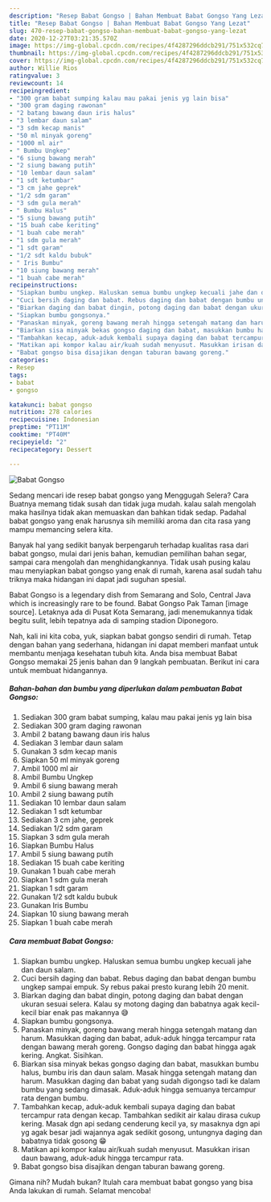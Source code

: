 ```yaml
---
description: "Resep Babat Gongso | Bahan Membuat Babat Gongso Yang Lezat"
title: "Resep Babat Gongso | Bahan Membuat Babat Gongso Yang Lezat"
slug: 470-resep-babat-gongso-bahan-membuat-babat-gongso-yang-lezat
date: 2020-12-27T03:21:35.570Z
image: https://img-global.cpcdn.com/recipes/4f4287296ddcb291/751x532cq70/babat-gongso-foto-resep-utama.jpg
thumbnail: https://img-global.cpcdn.com/recipes/4f4287296ddcb291/751x532cq70/babat-gongso-foto-resep-utama.jpg
cover: https://img-global.cpcdn.com/recipes/4f4287296ddcb291/751x532cq70/babat-gongso-foto-resep-utama.jpg
author: Willie Rios
ratingvalue: 3
reviewcount: 14
recipeingredient:
- "300 gram babat sumping kalau mau pakai jenis yg lain bisa"
- "300 gram daging rawonan"
- "2 batang bawang daun iris halus"
- "3 lembar daun salam"
- "3 sdm kecap manis"
- "50 ml minyak goreng"
- "1000 ml air"
- " Bumbu Ungkep"
- "6 siung bawang merah"
- "2 siung bawang putih"
- "10 lembar daun salam"
- "1 sdt ketumbar"
- "3 cm jahe geprek"
- "1/2 sdm garam"
- "3 sdm gula merah"
- " Bumbu Halus"
- "5 siung bawang putih"
- "15 buah cabe keriting"
- "1 buah cabe merah"
- "1 sdm gula merah"
- "1 sdt garam"
- "1/2 sdt kaldu bubuk"
- " Iris Bumbu"
- "10 siung bawang merah"
- "1 buah cabe merah"
recipeinstructions:
- "Siapkan bumbu ungkep. Haluskan semua bumbu ungkep kecuali jahe dan daun salam."
- "Cuci bersih daging dan babat. Rebus daging dan babat dengan bumbu ungkep sampai empuk. Sy rebus pakai presto kurang lebih 20 menit."
- "Biarkan daging dan babat dingin, potong daging dan babat dengan ukuran sesuai selera. Kalau sy motong daging dan babatnya agak kecil-kecil biar enak pas makannya 😅"
- "Siapkan bumbu gongsonya."
- "Panaskan minyak, goreng bawang merah hingga setengah matang dan harum. Masukkan daging dan babat, aduk-aduk hingga tercampur rata dengan bawang merah goreng. Gongso daging dan babat hingga agak kering. Angkat. Sisihkan."
- "Biarkan sisa minyak bekas gongso daging dan babat, masukkan bumbu halus, bumbu iris dan daun salam. Masak hingga setengah matang dan harum. Masukkan daging dan babat yang sudah digongso tadi ke dalam bumbu yang sedang dimasak. Aduk-aduk hingga semuanya tercampur rata dengan bumbu."
- "Tambahkan kecap, aduk-aduk kembali supaya daging dan babat tercampur rata dengan kecap. Tambahkan sedikit air kalau dirasa cukup kering. Masak dgn api sedang cenderung kecil ya, sy masaknya dgn api yg agak besar jadi wajannya agak sedikit gosong, untungnya daging dan babatnya tidak gosong 😁"
- "Matikan api kompor kalau air/kuah sudah menyusut. Masukkan irisan daun bawang, aduk-aduk hingga tercampur rata."
- "Babat gongso bisa disajikan dengan taburan bawang goreng."
categories:
- Resep
tags:
- babat
- gongso

katakunci: babat gongso 
nutrition: 278 calories
recipecuisine: Indonesian
preptime: "PT11M"
cooktime: "PT40M"
recipeyield: "2"
recipecategory: Dessert

---
```



![Babat Gongso](https://img-global.cpcdn.com/recipes/4f4287296ddcb291/751x532cq70/babat-gongso-foto-resep-utama.jpg)

Sedang mencari ide resep babat gongso yang Menggugah Selera? Cara Buatnya memang tidak susah dan tidak juga mudah. kalau salah mengolah maka hasilnya tidak akan memuaskan dan bahkan tidak sedap. Padahal babat gongso yang enak harusnya sih memiliki aroma dan cita rasa yang mampu memancing selera kita.

Banyak hal yang sedikit banyak berpengaruh terhadap kualitas rasa dari babat gongso, mulai dari jenis bahan, kemudian pemilihan bahan segar, sampai cara mengolah dan menghidangkannya. Tidak usah pusing kalau mau menyiapkan babat gongso yang enak di rumah, karena asal sudah tahu triknya maka hidangan ini dapat jadi suguhan spesial.

Babat Gongso is a legendary dish from Semarang and Solo, Central Java which is increasingly rare to be found. Babat Gongso Pak Taman [image source]. Letaknya ada di Pusat Kota Semarang, jadi menemukannya tidak begitu sulit, lebih tepatnya ada di samping stadion Diponegoro.


Nah, kali ini kita coba, yuk, siapkan babat gongso sendiri di rumah. Tetap dengan bahan yang sederhana, hidangan ini dapat memberi manfaat untuk membantu menjaga kesehatan tubuh kita. Anda bisa membuat Babat Gongso memakai 25 jenis bahan dan 9 langkah pembuatan. Berikut ini cara untuk membuat hidangannya.

<!--inarticleads1-->

##### Bahan-bahan dan bumbu yang diperlukan dalam pembuatan Babat Gongso:

1. Sediakan 300 gram babat sumping, kalau mau pakai jenis yg lain bisa
1. Sediakan 300 gram daging rawonan
1. Ambil 2 batang bawang daun iris halus
1. Sediakan 3 lembar daun salam
1. Gunakan 3 sdm kecap manis
1. Siapkan 50 ml minyak goreng
1. Ambil 1000 ml air
1. Ambil  Bumbu Ungkep
1. Ambil 6 siung bawang merah
1. Ambil 2 siung bawang putih
1. Sediakan 10 lembar daun salam
1. Sediakan 1 sdt ketumbar
1. Sediakan 3 cm jahe, geprek
1. Sediakan 1/2 sdm garam
1. Siapkan 3 sdm gula merah
1. Siapkan  Bumbu Halus
1. Ambil 5 siung bawang putih
1. Sediakan 15 buah cabe keriting
1. Gunakan 1 buah cabe merah
1. Siapkan 1 sdm gula merah
1. Siapkan 1 sdt garam
1. Gunakan 1/2 sdt kaldu bubuk
1. Gunakan  Iris Bumbu
1. Siapkan 10 siung bawang merah
1. Siapkan 1 buah cabe merah




<!--inarticleads2-->

##### Cara membuat Babat Gongso:

1. Siapkan bumbu ungkep. Haluskan semua bumbu ungkep kecuali jahe dan daun salam.
1. Cuci bersih daging dan babat. Rebus daging dan babat dengan bumbu ungkep sampai empuk. Sy rebus pakai presto kurang lebih 20 menit.
1. Biarkan daging dan babat dingin, potong daging dan babat dengan ukuran sesuai selera. Kalau sy motong daging dan babatnya agak kecil-kecil biar enak pas makannya 😅
1. Siapkan bumbu gongsonya.
1. Panaskan minyak, goreng bawang merah hingga setengah matang dan harum. Masukkan daging dan babat, aduk-aduk hingga tercampur rata dengan bawang merah goreng. Gongso daging dan babat hingga agak kering. Angkat. Sisihkan.
1. Biarkan sisa minyak bekas gongso daging dan babat, masukkan bumbu halus, bumbu iris dan daun salam. Masak hingga setengah matang dan harum. Masukkan daging dan babat yang sudah digongso tadi ke dalam bumbu yang sedang dimasak. Aduk-aduk hingga semuanya tercampur rata dengan bumbu.
1. Tambahkan kecap, aduk-aduk kembali supaya daging dan babat tercampur rata dengan kecap. Tambahkan sedikit air kalau dirasa cukup kering. Masak dgn api sedang cenderung kecil ya, sy masaknya dgn api yg agak besar jadi wajannya agak sedikit gosong, untungnya daging dan babatnya tidak gosong 😁
1. Matikan api kompor kalau air/kuah sudah menyusut. Masukkan irisan daun bawang, aduk-aduk hingga tercampur rata.
1. Babat gongso bisa disajikan dengan taburan bawang goreng.




Gimana nih? Mudah bukan? Itulah cara membuat babat gongso yang bisa Anda lakukan di rumah. Selamat mencoba!
